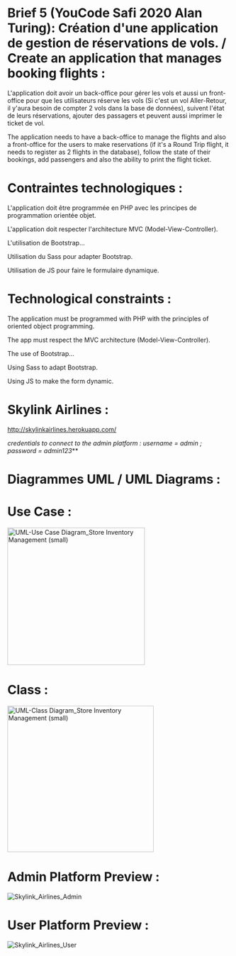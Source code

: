 # Brief 5 (YouCode Safi 2020 Alan Turing): Création d'une application de gestion de réservations de vols. / Create an application that manages booking flights :

L'application doit avoir un back-office pour gérer les vols et aussi un front-office pour que les utilisateurs réserve les vols (Si c'est un vol Aller-Retour, il y'aura besoin de compter 2 vols dans la base de données), suivent l'état de leurs réservations, ajouter des passagers et peuvent aussi imprimer le ticket de vol.

The application needs to have a back-office to manage the flights and also a front-office for the users to make reservations (if it's a Round Trip flight, it needs to register as 2 flights in the database), follow the state of their bookings, add passengers and also the ability to print the flight ticket.

#  Contraintes technologiques :

L'application doit être programmée en PHP avec les principes de programmation orientée objet.

L'application doit respecter l'architecture MVC (Model-View-Controller).

L'utilisation de Bootstrap...

Utilisation du Sass pour adapter Bootstrap.

Utilisation de JS pour faire le formulaire dynamique.

# Technological constraints :

The application must be programmed with PHP with the principles of oriented object programming.

The app must respect the MVC architecture (Model-View-Controller).

The use of Bootstrap...

Using Sass to adapt Bootstrap.

Using JS to make the form dynamic.

# Skylink Airlines :

http://skylinkairlines.herokuapp.com/

*credentials to connect to the admin platform : username = admin ; password = admin123***

# Diagrammes UML / UML Diagrams :

# Use Case :

<img width="310" alt="UML-Use Case Diagram_Store Inventory Management (small)" src="https://user-images.githubusercontent.com/9354045/116001927-a5f09280-a5e6-11eb-9c10-651419b85523.png">

# Class :

<img width="330" alt="UML-Class Diagram_Store Inventory Management (small)" src="https://user-images.githubusercontent.com/9354045/116832220-5d674500-aba3-11eb-988a-91c1333174c6.png">

# Admin Platform Preview :

![Skylink_Airlines_Admin](https://user-images.githubusercontent.com/9354045/117380534-6b7dd400-aec9-11eb-843f-9612247c73c9.gif)

# User Platform Preview :

![Skylink_Airlines_User](https://user-images.githubusercontent.com/9354045/117380696-d6c7a600-aec9-11eb-82d3-7119033bee59.gif)
